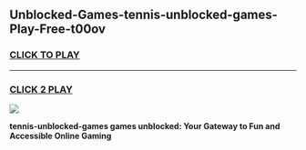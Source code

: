 
## Unblocked-Games-tennis-unblocked-games-Play-Free-t00ov
<h3>
<a href="https://premium76.site?title=tennis-unblocked-games&ref=10A">CLICK TO PLAY</a></h3>
<hr>

<h3>
<a href="https://premium76.site?title=tennis-unblocked-games&ref=10A">CLICK 2 PLAY</a>
  
</h3>

<a href="https://premium76.site?title=tennis-unblocked-games&ref=10A"><img src="https://clearcache.store/games.png"></a>


**tennis-unblocked-games games unblocked: Your Gateway to Fun and Accessible Online Gaming**
